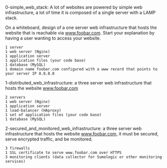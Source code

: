 0-simple_web_stack: A lot of websites are powered by simple web infrastructure, a lot of time it is composed of a single server with a LAMP stack.

On a whiteboard, design of a one server web infrastructure that hosts the website that is reachable via www.foobar.com. Start your explanation by having a user wanting to access your website.

    1 server
    1 web server (Nginx)
    1 application server
    1 application files (your code base)
    1 database (MySQL)
    1 domain name foobar.com configured with a www record that points to your server IP 8.8.8.8


1-distributed_web_infrastructure: a three server web infrastructure that hosts the website www.foobar.com

    2 servers
    1 web server (Nginx)
    1 application server
    1 load-balancer (HAproxy)
    1 set of application files (your code base)
    1 database (MySQL)

2-secured_and_monitored_web_infrastructure: a three server web infrastructure that hosts the website www.foobar.com, it must be secured, serve encrypted traffic, and be monitored.

    3 firewalls
    1 SSL certificate to serve www.foobar.com over HTTPS
    3 monitoring clients (data collector for Sumologic or other monitoring services)
